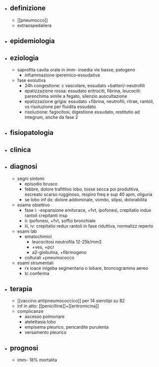 - ## definizione
	- [[pneumocco]]
	- extraospedaliera
- ## epidemiologia
- ## eziologia
	- saprofita cavita orale in imm- insedia vie basse, patogeno
		- infiammazione iperemico-essudativa
	- fase evolutiva
		- 24h congestione: c vascolare, essudato +batteri/-neutrofili
		- epatizzazione rossa: essudato eritrociti, fibrina, leucociti: parenchima simile a fegato, silenzio auscultazione
		- epatizzazione grigia: essudato +fibrina, neutrofili, ritrae, rantoli, vs risoluzione per fluidita essudato
		- risoluzione: fagocitosi, digestione essudato, restitutio ad integrum, anche da fase 2
- ## fisiopatologia
- ## clinica
- ## diagnosi
	- segni sintomi
		- episodio brusco
		- febbre, dolore trafittivo lobo, tosse secca poi produttiva, escreato scarso rugginoso, respiro freq e sup 40 apm, oliguria
		- se lobo inf dx: dolore addominale, vomito, stipsi, dolorabilita
	- esame obiettivo
		- fase i: -espansione emitorace, +fvt, ipofonesi, crepitatio indux rantoli crepitanti insp
		- ii: ipofonesi, +fvt, soffio bronchiale
		- iii, iv: crepitatio redux rantoli in fase riduttiva, normalizz reperto
	- esami lab
		- ematochimici
			- leucocitosi neutrofila 12-25k/mm3
			- +ves, +pcr
			- a2-globulina, +fibrinogeno
		- colturali +pneumococco
	- esami strumentali
		- rx ioace inigeba segmentaria o lobare, broncogramma aereo
		- tc conferma
- ## terapia
	- [[vaccino antipneumococcico]] per 14 sierotipi su 82
	- inf in atto: [[penicilline]]+[[eritromicina]]
	- complicanze
		- ascesso polmonare
		- atelettasia lobo
		- empisema pleurico, pericardite purulenta
		- versamento pleurico
- ## prognosi
	- imm- 18% mortalita